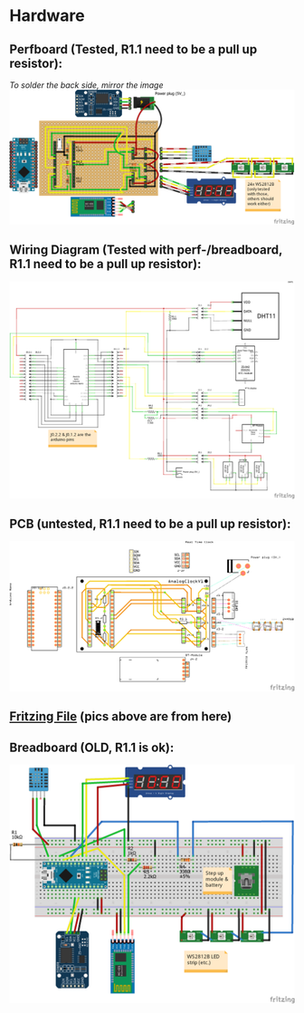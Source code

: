 # Hardware


## Perfboard (Tested, R1.1 need to be a pull up resistor):

_To solder the back side, mirror the image_
![perfboard](AnalogClockV1_perfboard.png)


## Wiring Diagram (Tested with perf-/breadboard, R1.1 need to be a pull up resistor):

![wiring diagram](AnalogClockV1_wiring_diagram.png)


## PCB (untested, R1.1 need to be a pull up resistor):

![pcb](AnalogClockV1_pcb.png)


## [Fritzing File](wiring/AnalogClockV1.fzz) (pics above are from here)


## Breadboard (OLD, R1.1 is ok):

![breadboard](AnalogClockV0_breadboard.png)
